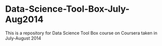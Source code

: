 Data-Science-Tool-Box-July-Aug2014
==================================

This is a repository for Data Science Tool Box course on Coursera taken in July-August 2014
